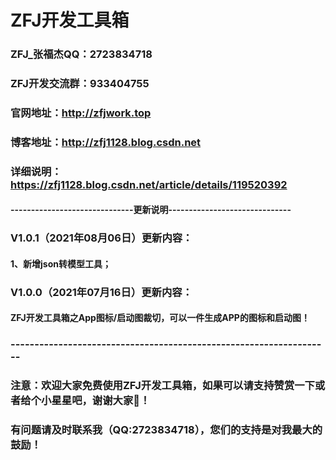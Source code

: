 # ZFJ开发工具箱

### ZFJ_张福杰QQ：2723834718
### ZFJ开发交流群：933404755
### 官网地址：http://zfjwork.top
### 博客地址：http://zfj1128.blog.csdn.net
### 详细说明：https://zfj1128.blog.csdn.net/article/details/119520392


#### ------------------------------更新说明------------------------------
### V1.0.1（2021年08月06日）更新内容：

#### 1、新增json转模型工具；




### V1.0.0（2021年07月16日）更新内容：

#### ZFJ开发工具箱之App图标/启动图裁切，可以一件生成APP的图标和启动图！




### -------------------------------------------------------------------
### 注意：欢迎大家免费使用ZFJ开发工具箱，如果可以请支持赞赏一下或者给个小星星吧，谢谢大家🤝！
### 有问题请及时联系我（QQ:2723834718），您们的支持是对我最大的鼓励！
